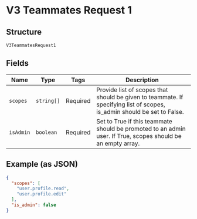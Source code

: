 
# V3 Teammates Request 1

## Structure

`V3TeammatesRequest1`

## Fields

| Name | Type | Tags | Description |
|  --- | --- | --- | --- |
| `scopes` | `string[]` | Required | Provide list of scopes that should be given to teammate. If specifying list of scopes, is_admin should be set to False. |
| `isAdmin` | `boolean` | Required | Set to True if this teammate should be promoted to an admin user. If True, scopes should be an empty array. |

## Example (as JSON)

```json
{
  "scopes": [
    "user.profile.read",
    "user.profile.edit"
  ],
  "is_admin": false
}
```

